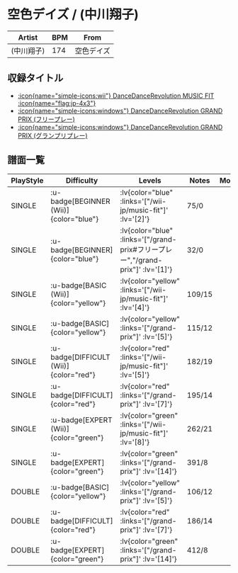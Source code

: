 # 空色デイズ / (中川翔子)

|Artist|BPM|From|
|------|---|----|
|(中川翔子)|174|空色デイズ|

## 収録タイトル

- [ :icon{name="simple-icons:wii"} DanceDanceRevolution MUSIC FIT :icon{name="flag:jp-4x3"} ](/wii-jp/music-fit)
- [ :icon{name="simple-icons:windows"} DanceDanceRevolution GRAND PRIX (フリープレー)](/grand-prix#フリープレー)
- [ :icon{name="simple-icons:windows"} DanceDanceRevolution GRAND PRIX (グランプリプレー)](/grand-prix)

## 譜面一覧

|PlayStyle|Difficulty|Levels|Notes|Movie|
|---------|----------|------|-----|-----|
|SINGLE| :u-badge[BEGINNER (Wii)]{color="blue"} | :lv{color="blue" :links='["/wii-jp/music-fit"]' :lv='[2]'} |75/0||
|SINGLE| :u-badge[BEGINNER]{color="blue"} | :lv{color="blue" :links='["/grand-prix#フリープレー","/grand-prix"]' :lv='[1]'} |32/0||
|SINGLE| :u-badge[BASIC (Wii)]{color="yellow"} | :lv{color="yellow" :links='["/wii-jp/music-fit"]' :lv='[4]'} |109/15||
|SINGLE| :u-badge[BASIC]{color="yellow"} | :lv{color="yellow" :links='["/grand-prix"]' :lv='[5]'} |115/12||
|SINGLE| :u-badge[DIFFICULT (Wii)]{color="red"} | :lv{color="red" :links='["/wii-jp/music-fit"]' :lv='[5]'} |182/19||
|SINGLE| :u-badge[DIFFICULT]{color="red"} | :lv{color="red" :links='["/grand-prix"]' :lv='[7]'} |195/14||
|SINGLE| :u-badge[EXPERT (Wii)]{color="green"} | :lv{color="green" :links='["/wii-jp/music-fit"]' :lv='[8]'} |262/21||
|SINGLE| :u-badge[EXPERT]{color="green"} | :lv{color="green" :links='["/grand-prix"]' :lv='[14]'} |391/8||
|DOUBLE| :u-badge[BASIC]{color="yellow"} | :lv{color="yellow" :links='["/grand-prix"]' :lv='[5]'} |106/12||
|DOUBLE| :u-badge[DIFFICULT]{color="red"} | :lv{color="red" :links='["/grand-prix"]' :lv='[7]'} |186/14||
|DOUBLE| :u-badge[EXPERT]{color="green"} | :lv{color="green" :links='["/grand-prix"]' :lv='[14]'} |412/8||

